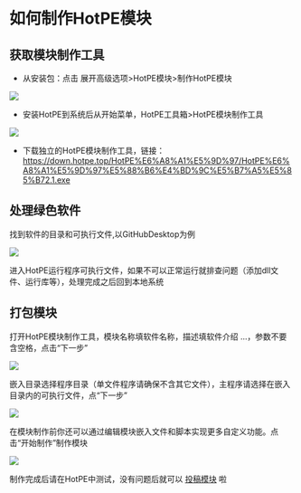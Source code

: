 # 如何制作HotPE模块
## 获取模块制作工具
- 从安装包：点击 展开高级选项>HotPE模块>制作HotPE模块

![](https://i.hotpe.top/i/2022/05/02/10fu9eu.png)


- 安装HotPE到系统后从开始菜单，HotPE工具箱>HotPE模块制作工具

![](https://i.hotpe.top/i/2022/05/02/10gdvxs.png)


- 下载独立的HotPE模块制作工具，链接：https://down.hotpe.top/HotPE%E6%A8%A1%E5%9D%97/HotPE%E6%A8%A1%E5%9D%97%E5%88%B6%E4%BD%9C%E5%B7%A5%E5%85%B72.1.exe

## 处理绿色软件
找到软件的目录和可执行文件,以GitHubDesktop为例

![](https://i.hotpe.top/i/2022/05/02/10gzmro.png)


进入HotPE运行程序可执行文件，如果不可以正常运行就排查问题（添加dll文件、运行库等），处理完成之后回到本地系统

## 打包模块
打开HotPE模块制作工具，模块名称填软件名称，描述填软件介绍 ...，参数不要含空格，点击“下一步”

![](https://i.hotpe.top/i/2022/05/02/10i48f8.png)


嵌入目录选择程序目录（单文件程序请确保不含其它文件），主程序请选择在嵌入目录内的可执行文件，点“下一步”

![](https://i.hotpe.top/i/2022/05/02/10ins4i.png)


在模块制作前你还可以通过编辑模块嵌入文件和脚本实现更多自定义功能。点击“开始制作”制作模块

![](https://i.hotpe.top/i/2022/05/02/10iuqdy.png)


制作完成后请在HotPE中测试，没有问题后就可以 [投稿模块](https://docs.hotpe.top/#/Devdoc/hpm_con) 啦
